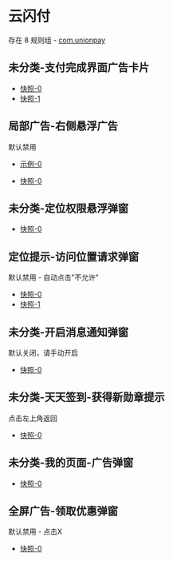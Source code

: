 # 云闪付

存在 8 规则组 - [com.unionpay](/src/apps/com.unionpay.ts)

## 未分类-支付完成界面广告卡片

- [快照-0](https://i.gkd.li/i/13070564)
- [快照-1](https://i.gkd.li/i/13070974)

## 局部广告-右侧悬浮广告

默认禁用

- [示例-0](https://m.gkd.li/57941037/0f4f6a7f-55ce-4f87-a4cb-97e9c7107359)

- [快照-0](https://i.gkd.li/i/14586427)

## 未分类-定位权限悬浮弹窗

- [快照-0](https://i.gkd.li/i/13634882)

## 定位提示-访问位置请求弹窗

默认禁用 - 自动点击"不允许"

- [快照-0](https://i.gkd.li/i/12695773)
- [快照-1](https://i.gkd.li/i/14209001)

## 未分类-开启消息通知弹窗

默认关闭，请手动开启

- [快照-0](https://i.gkd.li/i/12695736)

## 未分类-天天签到-获得新勋章提示

点击左上角返回

- [快照-0](https://i.gkd.li/i/13440341)

## 未分类-我的页面-广告弹窗

- [快照-0](https://i.gkd.li/i/13440341)

## 全屏广告-领取优惠弹窗

默认禁用 - 点击X

- [快照-0](https://i.gkd.li/i/13848688)
